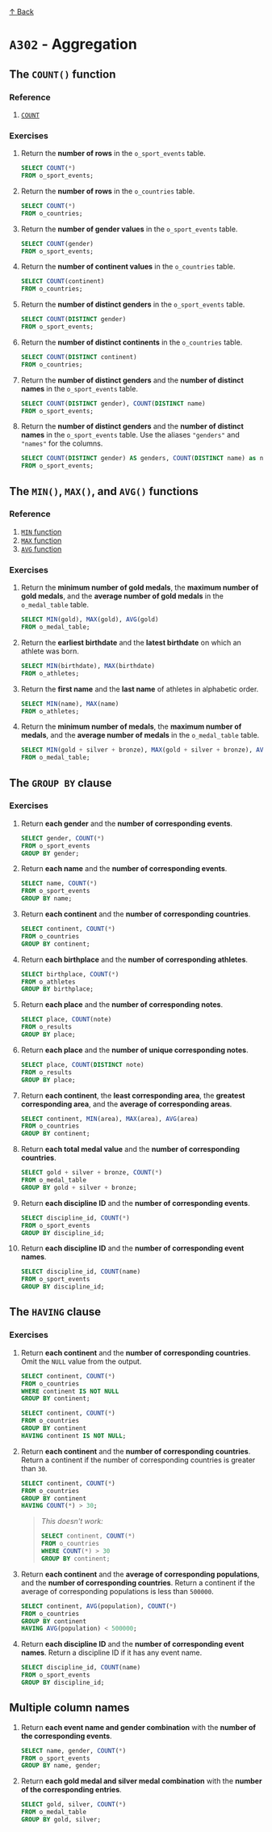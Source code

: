 [↑ Back](./README.md)

# `A302` - Aggregation

## The `COUNT()` function

### Reference

1. [`COUNT`](https://docs.oracle.com/en/database/oracle/oracle-database/21/sqlrf/COUNT.html)

### Exercises

1. Return the **number of rows** in the `o_sport_events` table.

    ```sql
    SELECT COUNT(*)
    FROM o_sport_events;
    ```

1. Return the **number of rows** in the `o_countries` table.

    ```sql
    SELECT COUNT(*)
    FROM o_countries;
    ```

1. Return the **number of gender values** in the `o_sport_events` table.

    ```sql
    SELECT COUNT(gender)
    FROM o_sport_events;
    ```

1. Return the **number of continent values** in the `o_countries` table.

    ```sql
    SELECT COUNT(continent)
    FROM o_countries;
    ```

1. Return the **number of distinct genders** in the `o_sport_events` table.
    
    ```sql
    SELECT COUNT(DISTINCT gender)
    FROM o_sport_events;
    ```

1. Return the **number of distinct continents** in the `o_countries` table.

    ```sql
    SELECT COUNT(DISTINCT continent)
    FROM o_countries;
    ```

1. Return the **number of distinct genders** and the **number of distinct names** in the `o_sport_events` table.
    
    ```sql
    SELECT COUNT(DISTINCT gender), COUNT(DISTINCT name)
    FROM o_sport_events;
    ```

1. Return the **number of distinct genders** and the **number of distinct names** in the `o_sport_events` table. Use the aliases `"genders"` and `"names"` for the columns.
    
    ```sql
    SELECT COUNT(DISTINCT gender) AS genders, COUNT(DISTINCT name) as names
    FROM o_sport_events;
    ```


## The `MIN()`, `MAX()`, and `AVG()` functions

### Reference

1. [`MIN` function](https://docs.oracle.com/en/database/oracle/oracle-database/21/sqlrf/MIN.html)
1. [`MAX` function](https://docs.oracle.com/en/database/oracle/oracle-database/21/sqlrf/MAX.html)
1. [`AVG` function](https://docs.oracle.com/en/database/oracle/oracle-database/21/sqlrf/AVG.html)

### Exercises

1. Return the **minimum number of gold medals**, the **maximum number of gold medals**, and the **average number of gold medals** in the `o_medal_table` table.
    
    ```sql
    SELECT MIN(gold), MAX(gold), AVG(gold)
    FROM o_medal_table;
    ```

1. Return the **earliest birthdate** and the **latest birthdate** on which an athlete was born.
    
    ```sql
    SELECT MIN(birthdate), MAX(birthdate)
    FROM o_athletes;
    ```

1. Return the **first name** and the **last name** of athletes in alphabetic order.
    
    ```sql
    SELECT MIN(name), MAX(name)
    FROM o_athletes;
    ```

1. Return the **minimum number of medals**, the **maximum number of medals**, and the **average number of medals** in the `o_medal_table` table.

    ```sql
    SELECT MIN(gold + silver + bronze), MAX(gold + silver + bronze), AVG(gold + silver + bronze)
    FROM o_medal_table;
    ```

## The `GROUP BY` clause

### Exercises

1. Return **each gender** and the **number of corresponding events**.

    ```sql
    SELECT gender, COUNT(*)
    FROM o_sport_events
    GROUP BY gender;
    ```

1. Return **each name** and the **number of corresponding events**.

    ```sql
    SELECT name, COUNT(*)
    FROM o_sport_events
    GROUP BY name;
    ```

1. Return **each continent** and the **number of corresponding countries**.

    ```sql
    SELECT continent, COUNT(*)
    FROM o_countries
    GROUP BY continent;
    ```

1. Return **each birthplace** and the **number of corresponding athletes**.

    ```sql
    SELECT birthplace, COUNT(*)
    FROM o_athletes
    GROUP BY birthplace;
    ```

1. Return **each place** and the **number of corresponding notes**.

    ```sql
    SELECT place, COUNT(note)
    FROM o_results
    GROUP BY place;
    ```

1. Return **each place** and the **number of unique corresponding notes**.

    ```sql
    SELECT place, COUNT(DISTINCT note)
    FROM o_results
    GROUP BY place;
    ```

1. Return **each continent**, the **least corresponding area**, the **greatest corresponding area**, and the **average of corresponding areas**. 

    ```sql
    SELECT continent, MIN(area), MAX(area), AVG(area)
    FROM o_countries
    GROUP BY continent;
    ```

1. Return **each total medal value** and the **number of corresponding countries**.

    ```sql
    SELECT gold + silver + bronze, COUNT(*)
    FROM o_medal_table
    GROUP BY gold + silver + bronze;
    ```

1. Return **each discipline ID** and the **number of corresponding events**.

    ```sql
    SELECT discipline_id, COUNT(*)
    FROM o_sport_events
    GROUP BY discipline_id;
    ```

1. Return **each discipline ID** and the **number of corresponding event names**.

    ```sql
    SELECT discipline_id, COUNT(name)
    FROM o_sport_events
    GROUP BY discipline_id;
    ```

## The `HAVING` clause

### Exercises

1. Return **each continent** and the **number of corresponding countries**. Omit the `NULL` value from the output.

    ```sql
    SELECT continent, COUNT(*)
    FROM o_countries
    WHERE continent IS NOT NULL
    GROUP BY continent;
    ```

    ```sql
    SELECT continent, COUNT(*)
    FROM o_countries
    GROUP BY continent
    HAVING continent IS NOT NULL;
    ```

1. Return **each continent** and the **number of corresponding countries**. Return a continent if the number of corresponding countries is greater than `30`.

    ```sql
    SELECT continent, COUNT(*)
    FROM o_countries
    GROUP BY continent
    HAVING COUNT(*) > 30;
    ```

    > *This doesn't work:*
    > ```sql
    > SELECT continent, COUNT(*)
    > FROM o_countries
    > WHERE COUNT(*) > 30
    > GROUP BY continent;
    > ```

1. Return **each continent** and the **average of corresponding populations**, and the **number of corresponding countries**. Return a continent if the average of corresponding populations is less than `500000`.
   
    ```sql
    SELECT continent, AVG(population), COUNT(*)
    FROM o_countries
    GROUP BY continent
    HAVING AVG(population) < 500000;
    ```

1. Return **each discipline ID** and the **number of corresponding event names**. Return a discipline ID if it has any event name.

    ```sql
    SELECT discipline_id, COUNT(name)
    FROM o_sport_events
    GROUP BY discipline_id;
    ```

## Multiple column names

1. Return **each event name and gender combination** with the **number of the corresponding events**.
   
    ```sql
    SELECT name, gender, COUNT(*)
    FROM o_sport_events
    GROUP BY name, gender;
    ```

1. Return **each gold medal and silver medal combination** with the **number of the corresponding entries**.
   
    ```sql
    SELECT gold, silver, COUNT(*)
    FROM o_medal_table
    GROUP BY gold, silver;
    ```
